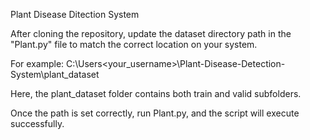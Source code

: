 Plant Disease Ditection System

After cloning the repository, update the dataset directory path in the "Plant.py" file to match the correct location on your system.

For example:
C:\Users\<your_username>\Plant-Disease-Detection-System\plant_dataset

Here, the plant_dataset folder contains both train and valid subfolders.

Once the path is set correctly, run Plant.py, and the script will execute successfully.
